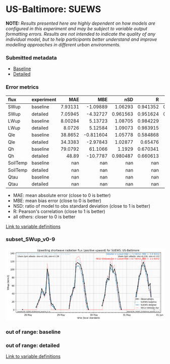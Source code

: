 # US-Baltimore: SUEWS

**NOTE:** *Results presented here are highly dependent on how models are configured in this experiment and may be subject to variable output formatting errors. Results are not intended to indicate the quality of any individual model, but to help participants better understand and improve modelling approaches in different urban environments.*

### Submitted metadata

- [Baseline](SUEWS_US-Baltimore_baseline_attrs.md)
- [Detailed](SUEWS_US-Baltimore_detailed_attrs.md)

### Error metrics

| flux     | experiment   |       MAE |        MBE |        nSD |          R |        5th |      95th |     RMSE |      cRMSE |       AMBE |       1-nSD |         1-R |   nSkewness |   nKurtosis |     Overlap |
|:---------|:-------------|----------:|-----------:|-----------:|-----------:|-----------:|----------:|---------:|-----------:|-----------:|------------:|------------:|------------:|------------:|------------:|
| SWup     | baseline     |   7.93131 |  -1.09889  |   1.06293  |   0.941352 |   0.328442 |   8.1014  |  12.0773 |   0.358663 |   1.09889  |   0.062933  |   0.0586483 |   0.33435   |   0.0567927 |   0.0832064 |
| SWup     | detailed     |   7.05945 |  -4.32727  |   0.961563 |   0.951624 |   0.381213 |   3.005   |  11.1804 |   0.307424 |   4.32727  |   0.0384364 |   0.0483756 |   0.177616  |   0.156961  |   0.0710203 |
| LWup     | baseline     |   8.00284 |   5.13723  |   1.08705  |   0.984229 |   1.04682  |  22.0857  |  12.4198 |   0.20461  |   5.13723  |   0.0870445 |   0.0157713 |   4.20795   |   0.305421  |   0.0560734 |
| LWup     | detailed     |   8.0726  |   5.12584  |   1.09073  |   0.983915 |   0.87163  |  22.7418  |  12.5928 |   0.208135 |   5.12584  |   0.0907281 |   0.0160847 |   4.35731   |   0.314599  |   0.0568701 |
| Qle      | baseline     |  38.8652  |  -0.811604 |   1.05778  |   0.584868 |  14.8943   |   5.04363 |  67.9247 |   0.938923 |   0.811604 |   0.0577813 |   0.415132  |   0.283775  |   0.783379  |   0.304112  |
| Qle      | detailed     |  34.3383  |  -2.97843  |   1.02877  |   0.65476  |  14.3977   |   1.61931 |  61.0761 |   0.843312 |   2.97843  |   0.0287732 |   0.34524   |   0.270565  |   0.673815  |   0.284819  |
| Qh       | baseline     |  79.0792  |  61.1066   |   1.1929   |   0.670341 |  35.5042   |  98.7243  | 101.051  |   0.907585 |  61.1066   |   0.192897  |   0.329659  |   0.0204616 |   0.214942  |   0.440374  |
| Qh       | detailed     |  48.89    | -10.7787   |   0.980487 |   0.660613 |   9.33065  |  18.4988  |  73.162  |   0.816033 |  10.7787   |   0.0195143 |   0.339387  |   0.296123  |   1.49271   |   0.166919  |
| SoilTemp | baseline     | nan       | nan        | nan        | nan        | nan        | nan       | nan      | nan        | nan        | nan         | nan         | nan         | nan         | nan         |
| SoilTemp | detailed     | nan       | nan        | nan        | nan        | nan        | nan       | nan      | nan        | nan        | nan         | nan         | nan         | nan         | nan         |
| Qtau     | baseline     | nan       | nan        | nan        | nan        | nan        | nan       | nan      | nan        | nan        | nan         | nan         | nan         | nan         | nan         |
| Qtau     | detailed     | nan       | nan        | nan        | nan        | nan        | nan       | nan      | nan        | nan        | nan         | nan         | nan         | nan         | nan         |

 - MAE: mean absolute error (close to 0 is better)
 - MBE: mean bias error (close to 0 is better)
 - NSD: ratio of model to obs standard deviation (close to 1 is better)
 - R: Pearson's correlation (close to 1 is better)
 - all others: closer to 0 is better

[Link to variable definitions](../modelattrs/variable_definitions.md)

### <a name="subset_swup_v0-9"></a>subset_SWup_v0-9
[![SUEWS_US-Baltimore_subset_SWup_v0-9.png](SUEWS_US-Baltimore_subset_SWup_v0-9.png)](SUEWS_US-Baltimore_subset_SWup_v0-9.png)

### out of range: baseline


### out of range: detailed



[Link to variable definitions](../modelattrs/variable_definitions.md)


